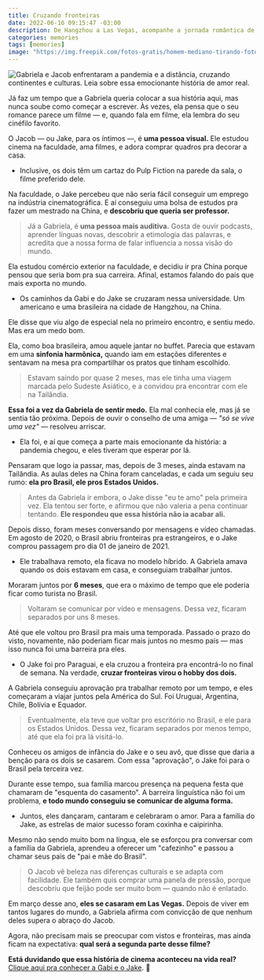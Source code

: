 ```yaml
---
title: Cruzando fronteiras
date: 2022-06-16 09:15:47 -03:00
description: De Hangzhou a Las Vegas, acompanhe a jornada romântica de Gabriela e Jacob, provando que o amor não conhece limites.
categories: memories
tags: [memories]
image: "https://img.freepik.com/fotos-gratis/homem-mediano-tirando-fotos_23-2149204116.jpg"
---
```


![Gabriela e Jacob enfrentaram a pandemia e a distância, cruzando continentes e culturas. Leia sobre essa emocionante história de amor real.](https://substack-post-media.s3.amazonaws.com/public/images/c93304c4-1d44-4e54-b930-704ed9e3aeb8_735x525.jpeg)

Já faz um tempo que a Gabriela queria colocar a sua história aqui, mas nunca soube como começar a escrever. Às vezes, ela pensa que o seu romance parece um filme — e, quando fala em filme, ela lembra do seu cinéfilo favorito.

O Jacob — ou Jake, para os íntimos —, é  **uma pessoa visual.**  Ele estudou cinema na faculdade, ama filmes, e adora comprar quadros pra decorar a casa.

-   Inclusive, os dois têm um cartaz do Pulp Fiction na parede da sala, o filme preferido dele.
    

Na faculdade, o Jake percebeu que não seria fácil conseguir um emprego na indústria cinematográfica. E aí conseguiu uma bolsa de estudos pra fazer um mestrado na China, e  **descobriu que queria ser professor.**

> Já a Gabriela, é  **uma pessoa mais auditiva.**  Gosta de ouvir
> podcasts, aprender línguas novas, descobrir a etimologia das palavras,
> e acredita que a nossa forma de falar influencia a nossa visão do
> mundo.

Ela estudou comércio exterior na faculdade, e decidiu ir pra China porque pensou que seria bom pra sua carreira. Afinal, estamos falando do país que mais exporta no mundo.

-   Os caminhos da Gabi e do Jake se cruzaram nessa universidade. Um americano e uma brasileira na cidade de Hangzhou, na China.
    

Ele disse que viu algo de especial nela no primeiro encontro, e sentiu medo. Mas era um medo bom.

Ela, como boa brasileira, amou aquele jantar no buffet. Parecia que estavam em uma  **sinfonia harmônica,**  quando iam em estações diferentes e sentavam na mesa pra compartilhar os pratos que tinham escolhido.

> Estavam saindo por quase 2 meses, mas ele tinha uma viagem marcada
> pelo Sudeste Asiático, e a convidou pra encontrar com ele na
> Tailândia.

**Essa foi a vez da Gabriela de sentir medo.** Ela mal conhecia ele, mas já se sentia tão próxima. Depois de ouvir o conselho de uma amiga —  _"só se vive uma vez"_ — resolveu arriscar.

-   Ela foi, e aí que começa a parte mais emocionante da história: a pandemia chegou, e eles tiveram que esperar por lá.
    

Pensaram que logo ia passar, mas, depois de 3 meses, ainda estavam na Tailândia. As aulas deles na China foram canceladas, e cada um seguiu seu rumo:  **ela pro Brasil, ele pros Estados Unidos.**

> Antes da Gabriela ir embora, o Jake disse "eu te amo" pela primeira
> vez. Ela tentou ser forte, e afirmou que não valeria a pena continuar
> tentando. **Ele respondeu que essa história não ia acabar ali.**

Depois disso, foram meses conversando por mensagens e vídeo chamadas. Em agosto de 2020, o Brasil abriu fronteiras pra estrangeiros, e o Jake comprou passagem pro dia 01 de janeiro de 2021.

-   Ele trabalhava remoto, ela ficava no modelo híbrido. A Gabriela amava quando os dois estavam em casa, e conseguiam trabalhar juntos.
    

Moraram juntos por  **6 meses**, que era o máximo de tempo que ele poderia ficar como turista no Brasil.

> Voltaram se comunicar por vídeo e mensagens. Dessa vez, ficaram
> separados por uns 8 meses.

Até que ele voltou pro Brasil pra mais uma temporada. Passado o prazo do visto, novamente, não poderiam ficar mais juntos no mesmo país — mas isso nunca foi uma barreira pra eles.

-   O Jake foi pro Paraguai, e ela cruzou a fronteira pra encontrá-lo no final de semana. Na verdade, **cruzar fronteiras virou o hobby dos dois.**
    

A Gabriela conseguiu aprovação pra trabalhar remoto por um tempo, e eles começaram a viajar juntos pela América do Sul. Foi Uruguai, Argentina, Chile, Bolívia e Equador.

> Eventualmente, ela teve que voltar pro escritório no Brasil, e ele
> para os Estados Unidos. Dessa vez, ficaram separados por menos tempo,
> até que ela foi pra lá visitá-lo.

Conheceu os amigos de infância do Jake e o seu avô, que disse que daria a benção para os dois se casarem. Com essa "aprovação", o Jake foi para o Brasil pela terceira vez.

Durante esse tempo, sua família marcou presença na pequena festa que chamaram de "esquenta do casamento". A barreira linguística não foi um problema,  **e todo mundo conseguiu se comunicar de alguma forma.**

-   Juntos, eles dançaram, cantaram e celebraram o amor. Para a família do Jake, as estrelas de maior sucesso foram coxinha e caipirinha.
    

Mesmo não sendo muito bom na língua, ele se esforçou pra conversar com a família da Gabriela, aprendeu a oferecer um "cafezinho" e passou a chamar seus pais de "pai e mãe do Brasil".

> O Jacob vê beleza nas diferenças culturais e se adapta com facilidade.
> Ele também quis comprar uma panela de pressão, porque descobriu que
> feijão pode ser muito bom — quando não é enlatado.

Em março desse ano,  **eles se casaram em Las Vegas.** Depois de viver em tantos lugares do mundo, a Gabriela afirma com convicção de que nenhum deles supera o abraço do Jacob.

Agora, não precisam mais se preocupar com vistos e fronteiras, mas ainda ficam na expectativa: **qual será a segunda parte desse filme?**

**Está duvidando que essa história de cinema aconteceu na vida real?** [Clique aqui pra conhecer a Gabi e o Jake](https://www.instagram.com/p/C8M30T7RZOR/). 🧸